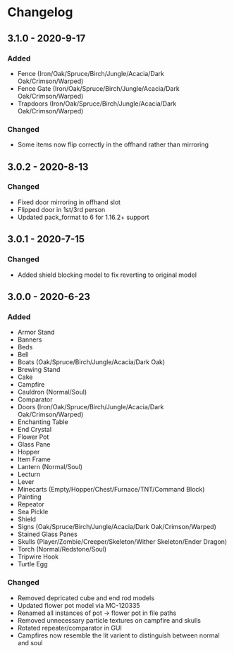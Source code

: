 # Changelog

## 3.1.0 - 2020-9-17
### Added
- Fence (Iron/Oak/Spruce/Birch/Jungle/Acacia/Dark Oak/Crimson/Warped)
- Fence Gate (Iron/Oak/Spruce/Birch/Jungle/Acacia/Dark Oak/Crimson/Warped)
- Trapdoors (Iron/Oak/Spruce/Birch/Jungle/Acacia/Dark Oak/Crimson/Warped)
### Changed
- Some items now flip correctly in the offhand rather than mirroring

## 3.0.2 - 2020-8-13
### Changed
- Fixed door mirroring in offhand slot
- Flipped door in 1st/3rd person
- Updated pack_format to 6 for 1.16.2+ support

## 3.0.1 - 2020-7-15
### Changed
- Added shield blocking model to fix reverting to original model

## 3.0.0 - 2020-6-23
### Added
- Armor Stand
- Banners
- Beds
- Bell
- Boats (Oak/Spruce/Birch/Jungle/Acacia/Dark Oak)
- Brewing Stand
- Cake
- Campfire
- Cauldron (Normal/Soul)
- Comparator
- Doors (Iron/Oak/Spruce/Birch/Jungle/Acacia/Dark Oak/Crimson/Warped)
- Enchanting Table
- End Crystal
- Flower Pot
- Glass Pane
- Hopper
- Item Frame
- Lantern (Normal/Soul)
- Lecturn
- Lever
- Minecarts (Empty/Hopper/Chest/Furnace/TNT/Command Block)
- Painting
- Repeator
- Sea Pickle
- Shield
- Signs (Oak/Spruce/Birch/Jungle/Acacia/Dark Oak/Crimson/Warped)
- Stained Glass Panes
- Skulls (Player/Zombie/Creeper/Skeleton/Wither Skeleton/Ender Dragon)
- Torch (Normal/Redstone/Soul)
- Tripwire Hook
- Turtle Egg
### Changed
- Removed depricated cube and end rod models
- Updated flower pot model via MC-120335
- Renamed all instances of pot -> flower pot in file paths
- Removed unnecessary particle textures on campfire and skulls
- Rotated repeater/comparator in GUI
- Campfires now resemble the lit varient to distinguish between normal and soul
